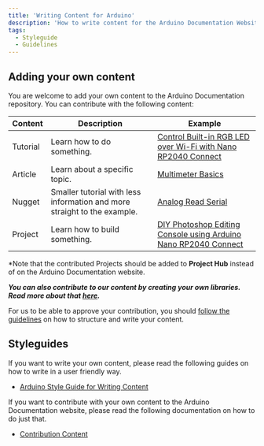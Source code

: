 ```yaml
---
title: 'Writing Content for Arduino'
description: 'How to write content for the Arduino Documentation Website'
tags:
  - Styleguide
  - Guidelines
---
```


## Adding your own content

You are welcome to add your own content to the Arduino Documentation repository. You can contribute with the following content:

|Content|Description|Example|
|-------|-----------|-------|
|Tutorial|Learn how to do something.|[Control Built-in RGB LED over Wi-Fi with Nano RP2040 Connect](/tutorials/nano-rp2040-connect/rp2040-web-server-rgb)|
|Article|Learn about a specific topic.|[Multimeter Basics](/learn/electronics/multimeter-basics)|
|Nugget|Smaller tutorial with less information and more straight to the example.|[Analog Read Serial](/built-in-examples/basics/AnalogReadSerial)|
|Project|Learn how to build something.|[DIY Photoshop Editing Console using Arduino Nano RP2040 Connect](https://create.arduino.cc/projecthub/jithinsanal1610/diy-photoshop-editing-console-using-arduino-nano-rp-2040-a43e97)|

\*Note that the contributed Projects should be added to **Project Hub** instead of on the Arduino Documentation website.

***You can also contribute to our content by creating your own libraries. Read more about that [here](/learn/contributions/arduino-library-style-guide).***


For us to be able to approve your contribution, you should [follow the guidelines](/learn/contributions/arduino-writing-style-guide) on how to structure and write your content.


## Styleguides

If you want to write your own content, please read the following guides on how to write in a user friendly way.

* [Arduino Style Guide for Writing Content](/learn/contributions/arduino-writing-style-guide)


If you want to contribute with your own content to the Arduino Documentation website, please read the following documentation on how to do just that.

* [Contribution Content](https://github.com/arduino/docs-content/tree/main/contribution-templates)